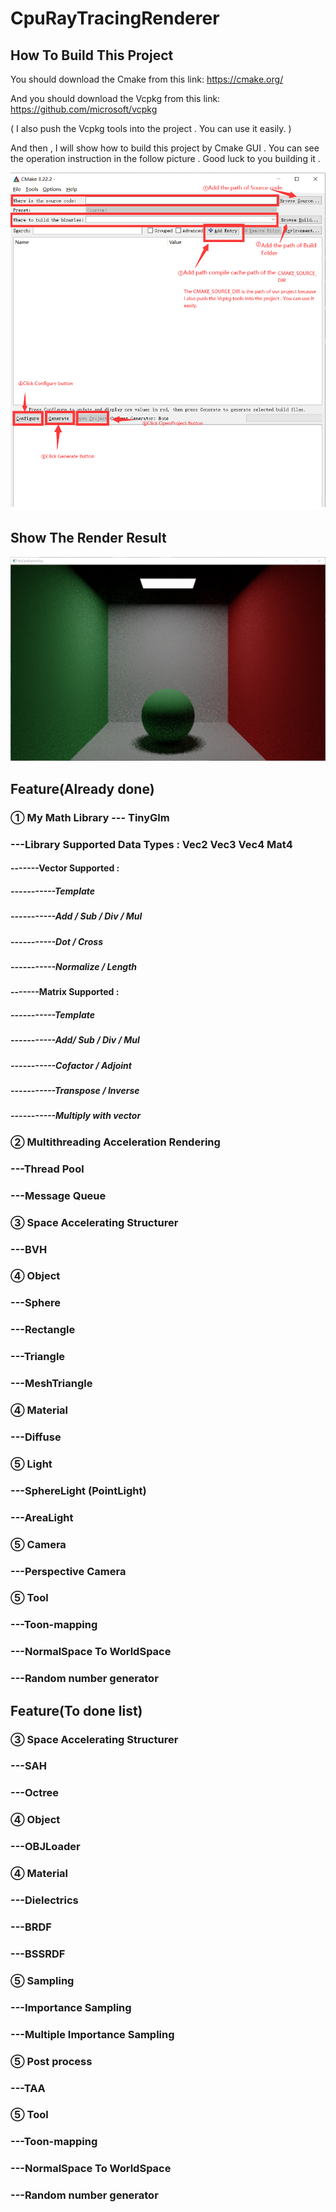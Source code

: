 
# CpuRayTracingRenderer
## How To Build This Project
You should download the Cmake from this link:
https://cmake.org/

And you should download the Vcpkg from this link:
https://github.com/microsoft/vcpkg

( I also push the Vcpkg tools into the project . You can use it easily. )

And then , I will show how to build this project by Cmake GUI . You can see the operation instruction in the follow picture . Good luck to you building it .

![image](https://github.com/1393650770/CpuRayTracingRenderer/blob/main/image/operation_instruction_picture.png)
## Show The Render Result
![image](https://github.com/1393650770/CpuRayTracingRenderer/blob/main/image/result-Level-1.png)

## Feature(Already done)
### ① My Math Library --- TinyGlm
### ---Library Supported Data Types : Vec2 Vec3 Vec4 Mat4
#### -------Vector Supported :
##### -----------Template
##### -----------Add / Sub / Div / Mul
##### -----------Dot / Cross
##### -----------Normalize / Length

#### -------Matrix Supported :
##### -----------Template
##### -----------Add/ Sub / Div / Mul
##### -----------Cofactor / Adjoint
##### -----------Transpose / Inverse
##### -----------Multiply with vector
### ② Multithreading Acceleration Rendering
### ---Thread Pool
### ---Message Queue

### ③ Space Accelerating Structurer
### ---BVH
### ④ Object
### ---Sphere
### ---Rectangle
### ---Triangle
### ---MeshTriangle
### ④ Material
### ---Diffuse
### ⑤ Light
### ---SphereLight (PointLight)
### ---AreaLight
### ⑤ Camera
### ---Perspective Camera

### ⑤ Tool
### ---Toon-mapping
### ---NormalSpace To WorldSpace
### ---Random number generator

## Feature(To done list)
### ③ Space Accelerating Structurer
### ---SAH
### ---Octree
### ④ Object
### ---OBJLoader
### ④ Material
### ---Dielectrics
 
### ---BRDF 
### ---BSSRDF 
### ⑤ Sampling
### ---Importance Sampling
### ---Multiple Importance Sampling
### ⑤ Post process
### ---TAA
### ⑤ Tool
### ---Toon-mapping
### ---NormalSpace To WorldSpace
### ---Random number generator